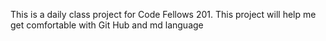 This is a daily class project for Code Fellows 201.
This project will help me get comfortable with Git Hub and md language
